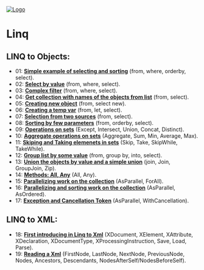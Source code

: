 [![Logo](https://raw.githubusercontent.com/ogycode/CSharpLinq/master/merch/logo.jpg)](https://github.com/ogycode/CSharpLinq)

# Linq

## LINQ to Objects:
 - 01: **[Simple example of selecting and sorting](https://github.com/ogycode/CSharpLinq/blob/master/src/CSharpLinq/Examples/Example1.cs)** (from, where, orderby, select).
 - 02: **[Select by value](https://github.com/ogycode/CSharpLinq/blob/master/src/CSharpLinq/Examples/Example2.cs)** (from, where, select).
 - 03: **[Complex filter](https://github.com/ogycode/CSharpLinq/blob/master/src/CSharpLinq/Examples/Example3.cs)** (from, where, select).
 - 04: **[Get collection with names of the objects from list](https://github.com/ogycode/CSharpLinq/blob/master/src/CSharpLinq/Examples/Example4.cs)** (from, select).
 - 05: **[Creating new object](https://github.com/ogycode/CSharpLinq/blob/master/src/CSharpLinq/Examples/Example5.cs)** (from, select new).
 - 06: **[Creating a temp var](https://github.com/ogycode/CSharpLinq/blob/master/src/CSharpLinq/Examples/Example6.cs)** (from, let, select).
 - 07: **[Selection from two sources](https://github.com/ogycode/CSharpLinq/blob/master/src/CSharpLinq/Examples/Example7.cs)** (from, select).
 - 08: **[Sorting by few parameters](https://github.com/ogycode/CSharpLinq/blob/master/src/CSharpLinq/Examples/Example8.cs)** (from, orderby, select).
 - 09: **[Operations on sets](https://github.com/ogycode/CSharpLinq/blob/master/src/CSharpLinq/Examples/Example9.cs)** (Except, Intersect, Union, Concat, Distinct).
 - 10: **[Aggregate operations on sets](https://github.com/ogycode/CSharpLinq/blob/master/src/CSharpLinq/Examples/Example10.cs)** (Aggregate, Sum, Min, Average, Max).
 - 11: **[Skiping and Taking elemenets in sets](https://github.com/ogycode/CSharpLinq/blob/master/src/CSharpLinq/Examples/Example11.cs)** (Skip, Take, SkipWhile, TakeWhile).
 - 12: **[Group list by some value](https://github.com/ogycode/CSharpLinq/blob/master/src/CSharpLinq/Examples/Example12.cs)** (from, group by, into, select).
 - 13: **[Union the objects by value and a simple union](https://github.com/ogycode/CSharpLinq/blob/master/src/CSharpLinq/Examples/Example13.cs)** (join, Join, GroupJoin, Zip).
 - 14: **[Methods: All, Any](https://github.com/ogycode/CSharpLinq/blob/master/src/CSharpLinq/Examples/Example14.cs)** (All, Any).
 - 15: **[Parallelizing work on the collection](https://github.com/ogycode/CSharpLinq/blob/master/src/CSharpLinq/Examples/Example15.cs)** (AsParallel, ForAll).
 - 16: **[Parallelizing and sorting work on the collection](https://github.com/ogycode/CSharpLinq/blob/master/src/CSharpLinq/Examples/Example16.cs)** (AsParallel, AsOrdered).
 - 17: **[Exception and Cancellation Token](https://github.com/ogycode/CSharpLinq/blob/master/src/CSharpLinq/Examples/Example17.cs)** (AsParallel, WithCancellation).

## LINQ to XML:
 - 18: **[First introducing in Linq to Xml](https://github.com/ogycode/CSharpLinq/blob/master/src/CSharpLinq/Examples/Example18.cs)** (XDocument, XElement, XAttribute, XDeclaration, XDocumentType, XProcessingInstruction, Save, Load, Parse).
 - 19: **[Reading a Xml](https://github.com/ogycode/CSharpLinq/blob/master/src/CSharpLinq/Examples/Example19.cs)** (FirstNode, LastNode, NextNode, PreviousNode, Nodes, Ancestors, Descendants, NodesAfterSelf/NodesBeforeSelf).